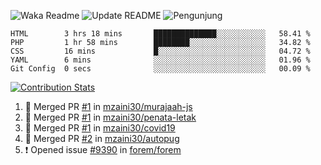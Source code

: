 ![Waka Readme](https://github.com/mzaini30/mzaini30/workflows/Waka%20Readme/badge.svg)
![Update README](https://github.com/mzaini30/mzaini30/workflows/Update%20README/badge.svg)
![Pengunjung](https://visitor-badge.laobi.icu/badge?page_id=mzaini30.mzaini30)

<!--START_SECTION:waka-->
```text
HTML        3 hrs 18 mins       ██████████████░░░░░░░░░░░   58.41 % 
PHP         1 hr 58 mins        ████████░░░░░░░░░░░░░░░░░   34.82 % 
CSS         16 mins             █░░░░░░░░░░░░░░░░░░░░░░░░   04.72 % 
YAML        6 mins              ░░░░░░░░░░░░░░░░░░░░░░░░░   01.96 % 
Git Config  0 secs              ░░░░░░░░░░░░░░░░░░░░░░░░░   00.09 %
```
<!--END_SECTION:waka-->

[![Contribution Stats](https://github-contribution-stats.vercel.app/api/?username=mzaini30)](https://github.com/LordDashMe/github-contribution-stats/)

<!--START_SECTION:activity-->
1. 🎉 Merged PR [#1](https://github.com//mzaini30/murajaah-js/pull/1) in [mzaini30/murajaah-js](https://github.com//mzaini30/murajaah-js)
2. 🎉 Merged PR [#1](https://github.com//mzaini30/penata-letak/pull/1) in [mzaini30/penata-letak](https://github.com//mzaini30/penata-letak)
3. 🎉 Merged PR [#1](https://github.com//mzaini30/covid19/pull/1) in [mzaini30/covid19](https://github.com//mzaini30/covid19)
4. 🎉 Merged PR [#2](https://github.com//mzaini30/autopug/pull/2) in [mzaini30/autopug](https://github.com//mzaini30/autopug)
5. ❗️ Opened issue [#9390](https://github.com//forem/forem/issues/9390) in [forem/forem](https://github.com//forem/forem)
<!--END_SECTION:activity-->

<!-- Untuk pin repositori tambahan -->
<!-- [![Dev.to](https://github-readme-stats.vercel.app/api/pin/?username=forem&repo=forem)](https://github.com/forem/forem) -->
